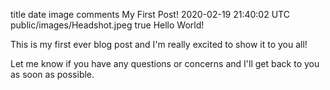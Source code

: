title	date	image	comments
My First Post!
2020-02-19 21:40:02 UTC
public/images/Headshot.jpeg
true
Hello World!

This is my first ever blog post and I'm really excited to show it to you all!

Let me know if you have any questions or concerns and I'll get back to you as soon as possible.
